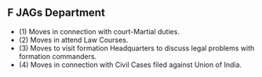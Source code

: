 ## F JAGs Department

- (1) Moves in connection with court-Martial duties.
- (2) Moves in attend Law Courses.
- (3) Moves to visit formation Headquarters to discuss legal problems with formation commanders.
- (4) Moves in connection with Civil Cases filed against Union of India.
